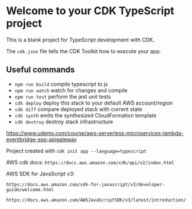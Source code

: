 # Welcome to your CDK TypeScript project

This is a blank project for TypeScript development with CDK.

The `cdk.json` file tells the CDK Toolkit how to execute your app.

## Useful commands

* `npm run build`   compile typescript to js
* `npm run watch`   watch for changes and compile
* `npm run test`    perform the jest unit tests
* `cdk deploy`      deploy this stack to your default AWS account/region
* `cdk diff`        compare deployed stack with current state
* `cdk synth`       emits the synthesized CloudFormation template
* `cdk destroy`     destroy stack infrastructure

https://www.udemy.com/course/aws-serverless-microservices-lambda-eventbridge-sqs-apigateway

Project created with `cdk init app --language=typescript`

AWS cdk docs: `https://docs.aws.amazon.com/cdk/api/v2/index.html`

AWS SDK for JavaScript v3: 

`https://docs.aws.amazon.com/sdk-for-javascript/v3/developer-guide/welcome.html`

`https://docs.aws.amazon.com/AWSJavaScriptSDK/v3/latest/introduction/`




